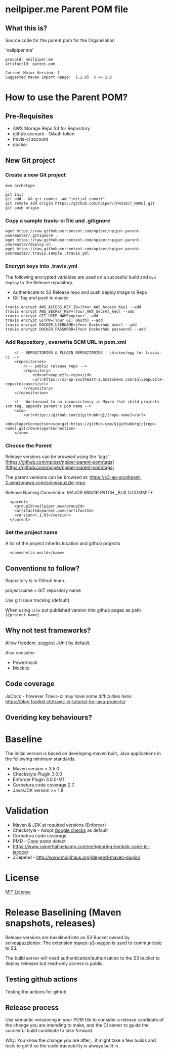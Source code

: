 # neilpiper.me Parent POM file


## What this is?
  
Source code for the parent pom for the Organisation



'neilpiper.me'

```
groupId: neilpiper.me
artifactId: parent.pom

Current Major Version: 1
Suggested Maven Import Range:  (,2.0]  x <= 2.0

```

# How to use the Parent POM?

## Pre-Requisites

 * AWS Storage Repo S3 for Repository
 * github account - OAuth token
 * travis-ci account
 * docker

## New Git project

### Create a new Git project

```
mvn archetype
..
git init
git add . && git commit -am "initial commit"
git remote add origin https://github.com/npiper/[PROJECT_NAME].git
git push origin
```

### Copy a sample travis-ci file and .gitignore

```
wget https://raw.githubusercontent.com/npiper/npiper-parent-pom/master/.gitignore .
wget https://raw.githubusercontent.com/npiper/npiper-parent-pom/master/deploy.sh .
wget https://raw.githubusercontent.com/npiper/npiper-parent-pom/master/.travis.sample .travis.yml
```

### Encrypt keys into .travis.yml

The following encrypted variables are used on a succesful build and `mvn deploy` to the Release repository.

 * Authenticate to S3 Release repo and push deploy image to Repo
 * Git Tag and push to master


```
travis encrypt AWS_ACCESS_KEY_ID=[Your_AWS_Access_Key] --add
travis encrypt AWS_SECRET_KEY=[Your_AWS_Secret_Key] --add
travis encrypt GIT_USER_NAME=npiper --add
travis encrypt GITPW=[Your GIT OAuth] --add
travis encrypt DOCKER_USERNAME=[Your Dockerhub user] --add
travis encrypt DOCKER_PASSWORD=[Your Dockerhub password] --add
```

### Add Repository , overwrite SCM URL in pom.xml

```
  	<!-- REPOSITORIES & PLUGIN REPOSITORIES - chicken/egg for travis-ci -->
	<repositories>
		<!-- public release repo -->
		<repository>
			<id>solveapuzzle-repo</id>
			<url>https://s3-ap-southeast-2.amazonaws.com/solveapuzzle-repo/release/</url>
		</repository>
	</repositories>

	<!-- Workaround to an inconsistency in Maven that child projects scm tag, appends parent's pom name -->
	<scm>
		<url>https://github.com/${githubOrg}/[repo-name]</url>
		<developerConnection>scm:git:https://github.com/${githubOrg}/[repo-name].git</developerConnection>
	</scm>
```


### Choose the Parent

Release versions can be browsed using the 'tags' [https://github.com/npiper/npiper-parent-pom/tags](https://github.com/npiper/npiper-parent-pom/tags)

The parent versions can be browsed at: https://s3-ap-southeast-2.amazonaws.com/solveapuzzle-repo

Release Naming Convention:  *MAJOR.MINOR.PATCH* _BUILD.COMMIT*

```
  <parent>
    <groupId>neilpiper.me</groupId>
    <artifactId>parent.pom</artifactId>
    <version>(,1.0]</version>
  </parent>
```

### Set the project name

A lot of the project inherits location and github projects

```
  <name>hello-world</name>
  ```

## Conventions to follow?

Repository is in Github team.

project.name = GIT repository name

Use git issue tracking (default)

When using `site` put published version into github pages as path `${project.name}`

## Why not test frameworks?

Allow freedom, suggest JUnit by default.

Also consider:
* Powermock
* Mockito

## Code coverage

JaCoco - however Travis-ci may have some difficulties here:
https://blog.frankel.ch/travis-ci-tutorial-for-java-projects/


## Overiding key behaviours?

# Baseline

The initial version is based on developing maven built, Java applications in the following minimum standards.


  * Maven version > 3.5.0
  * Checkstyle Plugin 3.0.0
  * Enforcer Plugin 3.0.0-M1
  * Corbetura code coverage 2.7
  * Java/JDK version >= 1.8

# Validation

 * Maven & JDK at required versions (Enforcer)
 * Checkstyle - Adopt [Google checks](http://checkstyle.sourceforge.net/google_style.html) as default
 * Corbetura code coverage
 * PMD - Copy paste detect
  * https://www.rainerhahnekamp.com/en/ignoring-lombok-code-in-jacoco/
  * JDepend - http://www.mojohaus.org/jdepend-maven-plugin/

# License

[MIT License](https://opensource.org/licenses/mit-license.php)

# Release Baselining (Maven snapshots, releases)

Release versions are baselined into an S3 Bucket owned by
solveapuzzledev.  The extension [maven-s3-wagon](https://github.com/jcaddel/maven-s3-wagon) is used to communicate to S3.  

The build server will need authentication/authorisation to the S3 bucket to deploy releases but read-only access is public.

## Testing github actions

Testing the actions for github

## Release process

Use semantic versioning in your POM file to consider a release candidate of the change you are intending to make, and the CI server to guide the succesful build candidate to take forward.

Why: You know the change you are after,.. it might take a few builds and tests to get it so the code traceability is always built in.

